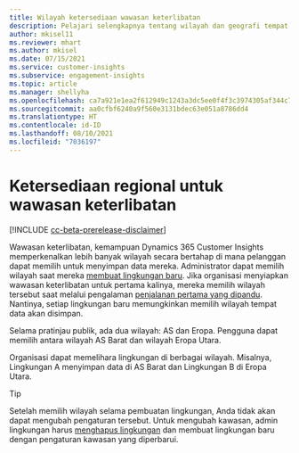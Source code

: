 ```yaml
---
title: Wilayah ketersediaan wawasan keterlibatan
description: Pelajari selengkapnya tentang wilayah dan geografi tempat layanan disebarkan.
author: mkisel11
ms.reviewer: mhart
ms.author: mkisel
ms.date: 07/15/2021
ms.service: customer-insights
ms.subservice: engagement-insights
ms.topic: article
ms.manager: shellyha
ms.openlocfilehash: ca7a921e1ea2f612949c1243a3dc5ee0f4f3c3974305af344c77b870db3e00a9
ms.sourcegitcommit: aa0cfbf6240a9f560e3131bdec63e051a8786dd4
ms.translationtype: HT
ms.contentlocale: id-ID
ms.lasthandoff: 08/10/2021
ms.locfileid: "7036197"
---
```

# <a name="regional-availability-for-engagement-insights"></a>Ketersediaan regional untuk wawasan keterlibatan

[!INCLUDE [cc-beta-prerelease-disclaimer](includes/cc-beta-prerelease-disclaimer.md)]

Wawasan keterlibatan, kemampuan Dynamics 365 Customer Insights memperkenalkan lebih banyak wilayah secara bertahap di mana pelanggan dapat memilih untuk menyimpan data mereka. Administrator dapat memilih wilayah saat mereka [membuat lingkungan baru](manage-environments-workspaces.md#create-an-environment). Jika organisasi menyiapkan wawasan keterlibatan untuk pertama kalinya, mereka memilih wilayah tersebut saat melalui pengalaman [penjalanan pertama yang dipandu](quickstart.md). Nantinya, setiap lingkungan baru memungkinkan memilih wilayah tempat data akan disimpan.

Selama pratinjau publik, ada dua wilayah: AS dan Eropa. Pengguna dapat memilih antara wilayah AS Barat dan wilayah Eropa Utara.

Organisasi dapat memelihara lingkungan di berbagai wilayah. Misalnya, Lingkungan A menyimpan data di AS Barat dan Lingkungan B di Eropa Utara.

> [!TIP]
> Setelah memilih wilayah selama pembuatan lingkungan, Anda tidak akan dapat mengubah pengaturan tersebut. Untuk mengubah kawasan, admin lingkungan harus [menghapus lingkungan](manage-environments-workspaces.md#delete-an-environment) dan membuat lingkungan baru dengan pengaturan kawasan yang diperbarui.

